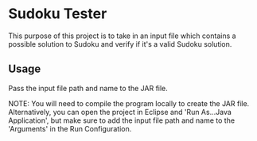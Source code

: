 # Sudoku Tester

This purpose of this project is to take in an input file which contains a possible solution to Sudoku and verify if it's a valid Sudoku solution.

## Usage 

Pass the input file path and name to the JAR file.

NOTE: You will need to compile the program locally to create the JAR file. Alternatively, you can open the project in Eclipse and 'Run As...Java Application', but make sure to add the input file path and name to the 'Arguments' in the Run Configuration. 

